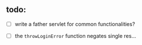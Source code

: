 ## todo:
- [ ] write a father servlet for common functionalities?
- [ ] the `throwLoginError` function negates single res...


